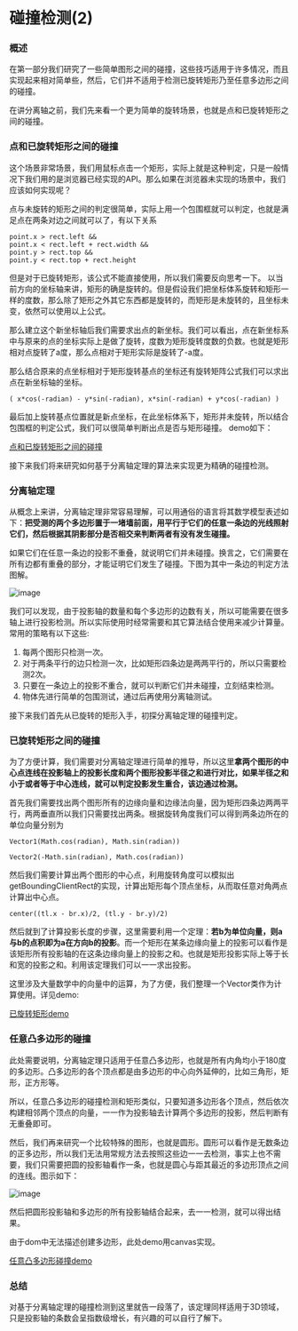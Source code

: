 # 碰撞检测(2)
### 概述
在第一部分我们研究了一些简单图形之间的碰撞，这些技巧适用于许多情况，而且实现起来相对简单些，然后，它们并不适用于检测已旋转矩形乃至任意多边形之间的碰撞。

在讲分离轴之前，我们先来看一个更为简单的旋转场景，也就是点和已旋转矩形之间的碰撞。

### 点和已旋转矩形之间的碰撞
这个场景非常场景，我们用鼠标点击一个矩形，实际上就是这种判定，只是一般情况下我们用的是浏览器已经实现的API。那么如果在浏览器未实现的场景中，我们应该如何实现呢？

点与未旋转的矩形之间的判定很简单，实际上用一个包围框就可以判定，也就是满足点在两条对边之间就可以了，有以下关系
```
point.x > rect.left && 
point.x < rect.left + rect.width && 
point.y > rect.top && 
point.y < rect.top + rect.height
```
但是对于已旋转矩形，该公式不能直接使用，所以我们需要反向思考一下。
以当前方向的坐标轴来讲，矩形的确是旋转的。但是假设我们把坐标体系旋转和矩形一样的度数，那么除了矩形之外其它东西都是旋转的，而矩形是未旋转的，且坐标未变，依然可以使用以上公式。

那么建立这个新坐标轴后我们需要求出点的新坐标。我们可以看出，点在新坐标系中与原来的点的坐标实际上是做了旋转，度数为矩形旋转度数的负数。也就是矩形相对点旋转了a度，那么点相对于矩形实际是旋转了-a度。

那么结合原来的点坐标相对于矩形旋转基点的坐标还有旋转矩阵公式我们可以求出点在新坐标轴的坐标。
```
( x*cos(-radian) - y*sin(-radian), x*sin(-radian) + y*cos(-radian) )
```
最后加上旋转基点位置就是新点坐标，在此坐标体系下，矩形并未旋转，所以结合包围框的判定公式，我们可以很简单判断出点是否与矩形碰撞。
demo如下：

[点和已旋转矩形之间的碰撞](http://vincken.top/collision/demo/demo6.html)

接下来我们将来研究如何基于分离轴定理的算法来实现更为精确的碰撞检测。

### 分离轴定理
从概念上来讲，分离轴定理非常容易理解，可以用通俗的语言将其数学模型表述如下：**把受测的两个多边形置于一堵墙前面，用平行于它们的任意一条边的光线照射它们，然后根据其阴影部分是否相交来判断两者有没有发生碰撞。**

如果它们在任意一条边的投影不重叠，就说明它们并未碰撞。换言之，它们需要在所有边都有重叠的部分，才能证明它们发生了碰撞。下图为其中一条边的判定方法图解。

![image](http://vincken.top/collision/image/image4.png)

我们可以发现，由于投影轴的数量和每个多边形的边数有关，所以可能需要在很多轴上进行投影检测。所以实际使用时经常需要和其它算法结合使用来减少计算量。常用的策略有以下这些:
1. 每两个图形只检测一次。
2. 对于两条平行的边只检测一次，比如矩形四条边是两两平行的，所以只需要检测2次。
3. 只要在一条边上的投影不重合，就可以判断它们并未碰撞，立刻结束检测。
4. 物体先进行简单的包围测试，通过后再使用分离轴测试。

接下来我们首先从已旋转的矩形入手，初探分离轴定理的碰撞判定。
### 已旋转矩形之间的碰撞
为了方便计算，我们需要对分离轴定理进行简单的推导，所以这里**拿两个图形的中心点连线在投影轴上的投影长度和两个图形投影半径之和进行对比，如果半径之和小于或者等于中心连线，就可以判定投影发生重合，该边通过检测。**

首先我们需要找出两个图形所有的边缘向量和边缘法向量，因为矩形四条边两两平行，两两垂直所以我们只需要找出两条。根据旋转角度我们可以得到两条边所在的单位向量分别为

```
Vector1(Math.cos(radian), Math.sin(radian))
```

```
Vector2(-Math.sin(radian), Math.cos(radian))
```
然后我们需要计算出两个图形的中心点，利用旋转角度可以模拟出getBoundingClientRect的实现，计算出矩形每个顶点坐标，从而取任意对角两点计算出中心点。

```
center((tl.x - br.x)/2, (tl.y - br.y)/2)
```


然后就到了计算投影长度的步骤，这里需要利用一个定理：**若b为单位向量，则a与b的点积即为a在方向b的投影**。而一个矩形在某条边缘向量上的投影可以看作是该矩形所有投影轴的在这条边缘向量上的投影之和。也就是矩形投影实际上等于长和宽的投影之和。利用该定理我们可以一一求出投影。

这里涉及大量数学中的向量中的运算，为了方便，我们整理一个Vector类作为计算使用。详见demo:

[已旋转矩形demo](http://vincken.top/collision/demo/demo4.html)

### 任意凸多边形的碰撞
此处需要说明，分离轴定理只适用于任意凸多边形，也就是所有内角均小于180度的多边形。凸多边形的各个顶点都是由多边形的中心向外延伸的，比如三角形，矩形，正方形等。

所以，任意凸多边形的碰撞检测和矩形类似，只要知道多边形各个顶点，然后依次构建相邻两个顶点的向量，一一作为投影轴去计算两个多边形的投影，然后判断有无重叠即可。

然后，我们再来研究一个比较特殊的图形，也就是圆形。圆形可以看作是无数条边的正多边形，所以我们无法用常规方法去按照这些边一一去检测，事实上也不需要，我们只需要把圆的投影轴看作一条，也就是圆心与距其最近的多边形顶点之间的连线。图示如下：

![image](http://vincken.top/collision/image/image5.png)

然后把圆形投影轴和多边形的所有投影轴结合起来，去一一检测，就可以得出结果。

由于dom中无法描述创建多边形，此处demo用canvas实现。

[任意凸多边形碰撞demo](http://vincken.top/collision/demo/demo5.html)

### 总结
对基于分离轴定理的碰撞检测到这里就告一段落了，该定理同样适用于3D领域，只是投影轴的条数会呈指数级增长，有兴趣的可以自行了解下。